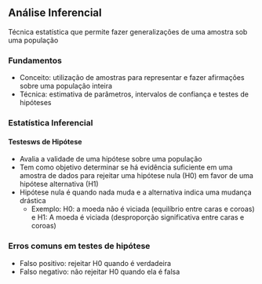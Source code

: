 ## Análise Inferencial
Técnica estatística que permite fazer generalizações de uma amostra sob uma população

### Fundamentos
- Conceito: utilização de amostras para representar e fazer afirmações sobre uma população inteira
- Técnica: estimativa de parâmetros, intervalos de confiança e testes de hipóteses

### Estatística Inferencial
#### Testesws de Hipótese
 - Avalia a validade de uma hipótese sobre uma população
 - Tem como objetivo determinar se há evidência suficiente em uma amostra de dados para rejeitar uma hipótese nula (H0) em favor de uma hipótese alternativa (H1)
 - Hipótese nula é quando nada muda e a alternativa indica uma mudança drástica
    - Exemplo: H0: a moeda não é viciada (equilíbrio entre caras e coroas) e H1: A moeda é viciada (desproporção significativa entre caras e coroas)
### Erros comuns em testes de hipótese
- Falso positivo: rejeitar H0 quando é verdadeira
- Falso negativo: não rejeitar H0 quando ela é falsa
